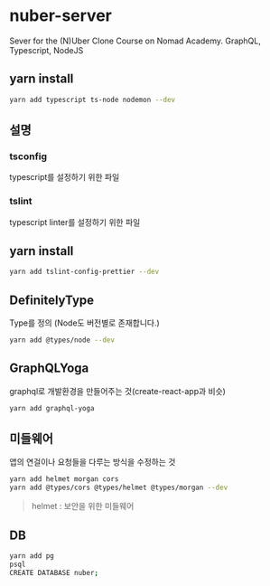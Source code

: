 # nuber-server

Sever for the (N)Uber Clone Course on Nomad Academy. GraphQL, Typescript, NodeJS<br>

## yarn install
```bash
yarn add typescript ts-node nodemon --dev
```

## 설명
### tsconfig
typescript를 설정하기 위한 파일<br>

### tslint
typescript linter를 설정하기 위한 파일<br>

## yarn install
```bash
yarn add tslint-config-prettier --dev
```
## DefinitelyType
Type를 정의 (Node도 버전별로 존재합니다.)
```bash
yarn add @types/node --dev
```

## GraphQLYoga
graphql로 개발환경을 만들어주는 것(create-react-app과 비슷)<br>
```bash
yarn add graphql-yoga
```

## 미들웨어
앱의 연걸이나 요청들을 다루는 방식을 수정하는 것<br>
```bash
yarn add helmet morgan cors
yarn add @types/cors @types/helmet @types/morgan --dev
```
> helmet : 보안을 위한 미들웨어

## DB

```bash
yarn add pg
psql
CREATE DATABASE nuber;
```